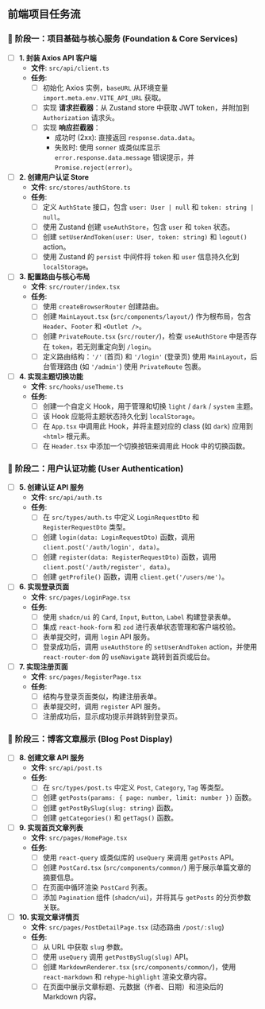 ## 前端项目任务流
### 🚀 **阶段一：项目基础与核心服务 (Foundation & Core Services)**

- [ ] **1. 封装 Axios API 客户端**
    - **文件**: `src/api/client.ts`
    - **任务**:
        - [ ] 初始化 Axios 实例，`baseURL` 从环境变量 `import.meta.env.VITE_API_URL` 获取。
        - [ ] 实现 **请求拦截器**：从 Zustand store 中获取 JWT token，并附加到 `Authorization` 请求头。
        - [ ] 实现 **响应拦截器**：
            - 成功时 (2xx): 直接返回 `response.data.data`。
            - 失败时: 使用 `sonner` 或类似库显示 `error.response.data.message` 错误提示，并 `Promise.reject(error)`。

- [ ] **2. 创建用户认证 Store**
    - **文件**: `src/stores/authStore.ts`
    - **任务**:
        - [ ] 定义 `AuthState` 接口，包含 `user: User | null` 和 `token: string | null`。
        - [ ] 使用 Zustand 创建 `useAuthStore`，包含 `user` 和 `token` 状态。
        - [ ] 创建 `setUserAndToken(user: User, token: string)` 和 `logout()` action。
        - [ ] 使用 Zustand 的 `persist` 中间件将 `token` 和 `user` 信息持久化到 `localStorage`。

- [ ] **3. 配置路由与核心布局**
    - **文件**: `src/router/index.tsx`
    - **任务**:
        - [ ] 使用 `createBrowserRouter` 创建路由。
        - [ ] 创建 `MainLayout.tsx` (`src/components/layout/`) 作为根布局，包含 `Header`、`Footer` 和 `<Outlet />`。
        - [ ] 创建 `PrivateRoute.tsx` (`src/router/`)，检查 `useAuthStore` 中是否存在 `token`，若无则重定向到 `/login`。
        - [ ] 定义路由结构：`'/'` (首页) 和 `'/login'` (登录页) 使用 `MainLayout`，后台管理路由 (如 `'/admin'`) 使用 `PrivateRoute` 包裹。

- [ ] **4. 实现主题切换功能**
    - **文件**: `src/hooks/useTheme.ts`
    - **任务**:
        - [ ] 创建一个自定义 Hook，用于管理和切换 `light` / `dark` / `system` 主题。
        - [ ] 该 Hook 应能将主题状态持久化到 `localStorage`。
        - [ ] 在 `App.tsx` 中调用此 Hook，并将主题对应的 class (如 `dark`) 应用到 `<html>` 根元素。
        - [ ] 在 `Header.tsx` 中添加一个切换按钮来调用此 Hook 中的切换函数。

### 👤 **阶段二：用户认证功能 (User Authentication)**

- [ ] **5. 创建认证 API 服务**
    - **文件**: `src/api/auth.ts`
    - **任务**:
        - [ ] 在 `src/types/auth.ts` 中定义 `LoginRequestDto` 和 `RegisterRequestDto` 类型。
        - [ ] 创建 `login(data: LoginRequestDto)` 函数，调用 `client.post('/auth/login', data)`。
        - [ ] 创建 `register(data: RegisterRequestDto)` 函数，调用 `client.post('/auth/register', data)`。
        - [ ] 创建 `getProfile()` 函数，调用 `client.get('/users/me')`。

- [ ] **6. 实现登录页面**
    - **文件**: `src/pages/LoginPage.tsx`
    - **任务**:
        - [ ] 使用 `shadcn/ui` 的 `Card`, `Input`, `Button`, `Label` 构建登录表单。
        - [ ] 集成 `react-hook-form` 和 `zod` 进行表单状态管理和客户端校验。
        - [ ] 表单提交时，调用 `login` API 服务。
        - [ ] 登录成功后，调用 `useAuthStore` 的 `setUserAndToken` action，并使用 `react-router-dom` 的 `useNavigate` 跳转到首页或后台。

- [ ] **7. 实现注册页面**
    - **文件**: `src/pages/RegisterPage.tsx`
    - **任务**:
        - [ ] 结构与登录页面类似，构建注册表单。
        - [ ] 表单提交时，调用 `register` API 服务。
        - [ ] 注册成功后，显示成功提示并跳转到登录页。

### 📝 **阶段三：博客文章展示 (Blog Post Display)**

- [ ] **8. 创建文章 API 服务**
    - **文件**: `src/api/post.ts`
    - **任务**:
        - [ ] 在 `src/types/post.ts` 中定义 `Post`, `Category`, `Tag` 等类型。
        - [ ] 创建 `getPosts(params: { page: number, limit: number })` 函数。
        - [ ] 创建 `getPostBySlug(slug: string)` 函数。
        - [ ] 创建 `getCategories()` 和 `getTags()` 函数。

- [ ] **9. 实现首页文章列表**
    - **文件**: `src/pages/HomePage.tsx`
    - **任务**:
        - [ ] 使用 `react-query` 或类似库的 `useQuery` 来调用 `getPosts` API。
        - [ ] 创建 `PostCard.tsx` (`src/components/common/`) 用于展示单篇文章的摘要信息。
        - [ ] 在页面中循环渲染 `PostCard` 列表。
        - [ ] 添加 `Pagination` 组件 (`shadcn/ui`)，并将其与 `getPosts` 的分页参数关联。

- [ ] **10. 实现文章详情页**
    - **文件**: `src/pages/PostDetailPage.tsx` (动态路由 `/post/:slug`)
    - **任务**:
        - [ ] 从 URL 中获取 `slug` 参数。
        - [ ] 使用 `useQuery` 调用 `getPostBySlug(slug)` API。
        - [ ] 创建 `MarkdownRenderer.tsx` (`src/components/common/`)，使用 `react-markdown` 和 `rehype-highlight` 渲染文章内容。
        - [ ] 在页面中展示文章标题、元数据（作者、日期）和渲染后的 Markdown 内容。